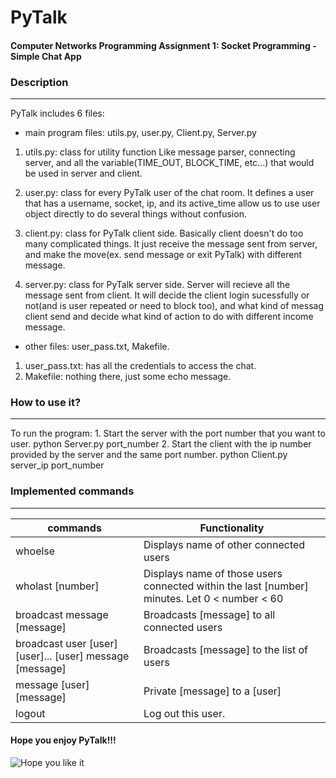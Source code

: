 # PyTalk
#### Computer Networks Programming Assignment 1: Socket Programming - Simple Chat App

### Description
------

PyTalk includes 6 files:

- main program files: utils.py, user.py, Client.py, Server.py

1. utils.py: class for utility function
             Like message parser, connecting server,
             and all the variable(TIME_OUT, BLOCK_TIME, etc...)
             that would be used in server and client.

2. user.py: class for every PyTalk user of the chat room.
            It defines a user that has a username, socket, ip,
            and its active_time allow us to use user object
            directly to do several things without confusion.

3. client.py: class for PyTalk client side. Basically client doesn't do
              too many complicated things. It just receive the message
              sent from server, and make the move(ex. send message or
              exit PyTalk) with different message.

4. server.py: class for PyTalk server side. Server will recieve all
              the message sent from client. It will decide the client
              login sucessfully or not(and is user repeated or need to
              block too), and what kind of messag client send and decide
              what kind of action to do with different income message.

- other files: user_pass.txt, Makefile.

1. user_pass.txt: has all the credentials to access the chat.
2. Makefile: nothing there, just some echo message.

### How to use it?
------

To run the program:
    1. Start the server with the port number that you want to user.
        python Server.py port_number
    2. Start the client with the ip number provided by the server and the same
       port number.
        python Client.py server_ip port_number

### Implemented commands
------

|commands                       |Functionality                                 |
|-------------------------------|----------------------------------------------|
|whoelse                        |Displays name of other connected users        |
|wholast [number]               |Displays name of those users connected within the last [number] minutes. Let 0 < number < 60|
|broadcast message [message]    |Broadcasts [message] to all connected users   |
|broadcast user [user] [user]... [user] message [message]|Broadcasts [message] to the list of users      |
|message [user] [message]       |Private [message] to a [user]                 |
|logout                         |Log out this user.                            |

#### Hope you enjoy PyTalk!!!
![Hope you like it](http://cdn0.vox-cdn.com/assets/5057232/kerley_dance.gif)

